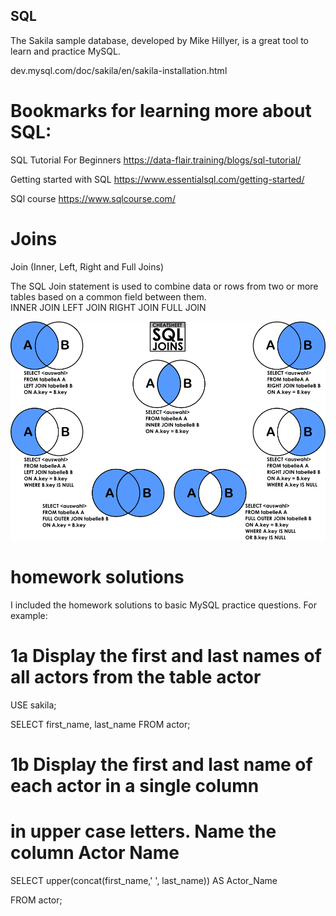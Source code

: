 ## SQL
The Sakila sample database, developed by Mike Hillyer, is a great tool to learn and practice MySQL.

dev.mysql.com/doc/sakila/en/sakila-installation.html

# Bookmarks for learning more about SQL:
SQL Tutorial For Beginners 
https://data-flair.training/blogs/sql-tutorial/

Getting started with SQL
https://www.essentialsql.com/getting-started/

SQl course
https://www.sqlcourse.com/

# Joins
Join (Inner, Left, Right and Full Joins)

The SQL Join statement is used to combine data or rows from two or more tables based on a common field between them.  
INNER JOIN
LEFT JOIN
RIGHT JOIN
FULL JOIN

![SQL](img/ytO9K.png)

# homework solutions
I included the homework solutions to basic MySQL practice questions. For example:

# 1a Display the first and last names of all actors from the table actor

USE sakila;

SELECT first_name, last_name FROM actor;


# 1b Display the first and last name of each actor in a single column

# in upper case letters. Name the column Actor Name

SELECT upper(concat(first_name,' ', last_name)) AS Actor_Name

FROM actor;
